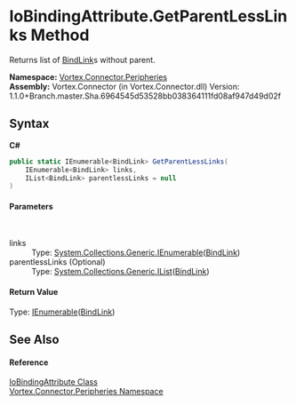 # IoBindingAttribute.GetParentLessLinks Method 
 

Returns list of <a href="T_Vortex_Connector_Peripheries_BindLink.md">BindLink</a>s without parent.

**Namespace:**&nbsp;<a href="N_Vortex_Connector_Peripheries.md">Vortex.Connector.Peripheries</a><br />**Assembly:**&nbsp;Vortex.Connector (in Vortex.Connector.dll) Version: 1.1.0+Branch.master.Sha.6964545d53528bb038364111fd08af947d49d02f

## Syntax

**C#**<br />
``` C#
public static IEnumerable<BindLink> GetParentLessLinks(
	IEnumerable<BindLink> links,
	IList<BindLink> parentlessLinks = null
)
```


#### Parameters
&nbsp;<dl><dt>links</dt><dd>Type: <a href="http://msdn2.microsoft.com/en-us/library/9eekhta0" target="_blank">System.Collections.Generic.IEnumerable</a>(<a href="T_Vortex_Connector_Peripheries_BindLink.md">BindLink</a>)<br /></dd><dt>parentlessLinks (Optional)</dt><dd>Type: <a href="http://msdn2.microsoft.com/en-us/library/5y536ey6" target="_blank">System.Collections.Generic.IList</a>(<a href="T_Vortex_Connector_Peripheries_BindLink.md">BindLink</a>)<br /></dd></dl>

#### Return Value
Type: <a href="http://msdn2.microsoft.com/en-us/library/9eekhta0" target="_blank">IEnumerable</a>(<a href="T_Vortex_Connector_Peripheries_BindLink.md">BindLink</a>)<br />

## See Also


#### Reference
<a href="T_Vortex_Connector_Peripheries_IoBindingAttribute.md">IoBindingAttribute Class</a><br /><a href="N_Vortex_Connector_Peripheries.md">Vortex.Connector.Peripheries Namespace</a><br />
